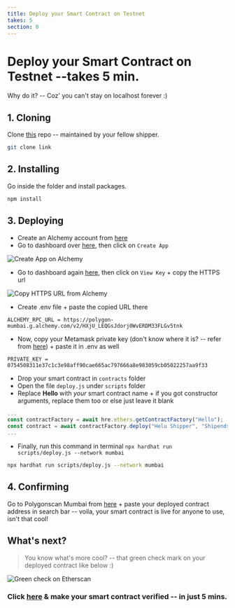 ```yaml
---
title: Deploy your Smart Contract on Testnet
takes: 5
section: 0
---
```


# Deploy your Smart Contract on Testnet --takes 5 min.

Why do it? -- Coz' you can't stay on localhost forever :)

## 1. Cloning

Clone [this](link) repo -- maintained by your fellow shipper.

```bash
git clone link
```

## 2. Installing

Go inside the folder and install packages.

```bash
npm install
```

## 3. Deploying

-   Create an Alchemy account from [here](https://www.alchemy.com/)
-   Go to dashboard over [here](https://dashboard.alchemy.com/), then click on `Create App`

![Create App on Alchemy](https://i.imgur.com/ZHnZxAb.png)

-   Go to dashboard again [here](https://dashboard.alchemy.com/), then click on `View Key` + copy the HTTPS url

![Copy HTTPS URL from Alchemy](https://i.imgur.com/lB1n0eI.png)

-   Create .env file + paste the copied URL there

```
ALCHEMY_RPC_URL = https://polygon-mumbai.g.alchemy.com/v2/HXjU_LEQGsJdorj0WvERDM33FLGv5tnk
```

-   Now, copy your Metamask private key (don't know where it is? --
    refer from [here](https://metamask.zendesk.com/hc/en-us/articles/360015289632-How-to-export-an-account-s-private-key#:~:text=On%20the%20account%20page%2C%20click,click%20%E2%80%9CConfirm%E2%80%9D%20to%20proceed.)) + paste
    it in .env as well

```
PRIVATE_KEY = 0754508311e37c1c3e98aff90cae665ac797666a8e983059cb05022257aa9f33
```

-   Drop your smart contract in `contracts` folder
-   Open the file `deploy.js` under `scripts` folder
-   Replace **Hello** with _your_ smart contract name + if you got constructor arguments, replace them too or else
    just leave it blank

```js
...
const contractFactory = await hre.ethers.getContractFactory("Hello");
const contract = await contractFactory.deploy("Helu Shipper", "Shipends");
...
```

-   Finally, run this command in terminal `npx hardhat run scripts/deploy.js --network mumbai`

```bash
npx hardhat run scripts/deploy.js --network mumbai
```

## 4. Confirming

Go to Polygonscan Mumbai from [here](https://mumbai.polygonscan.com/) + paste your deployed contract address in search bar --
voila, your smart contract is live for anyone to use, isn't that cool!

## What's next?

> You know what's more cool? -- that green check mark on your deployed contract like below :)

![Green check on Etherscan](https://i.imgur.com/zcKN61w.png)

### Click [here](./verify_etherscan.md) & make your smart contract verified -- in just 5 mins.
